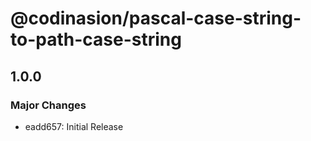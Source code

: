 # @codinasion/pascal-case-string-to-path-case-string

## 1.0.0

### Major Changes

- eadd657: Initial Release

